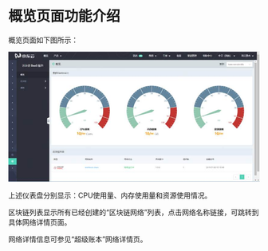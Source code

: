 # 概览页面功能介绍
概览页面如下图所示：

![图片](https://github.com/jdclouddocs/cn/blob/BaaS-Platform/documentation/Block-Chain/Block-Chain-BaaS-Platform/Getting-Started/Pic/image021.jpg)
 
上述仪表盘分别显示：CPU使用量、内存使用量和资源使用情况。

区块链列表显示所有已经创建的“区块链网络”列表，点击网络名称链接，可跳转到具体网络详情页面。

网络详情信息可参见“超级账本”网络详情页。

